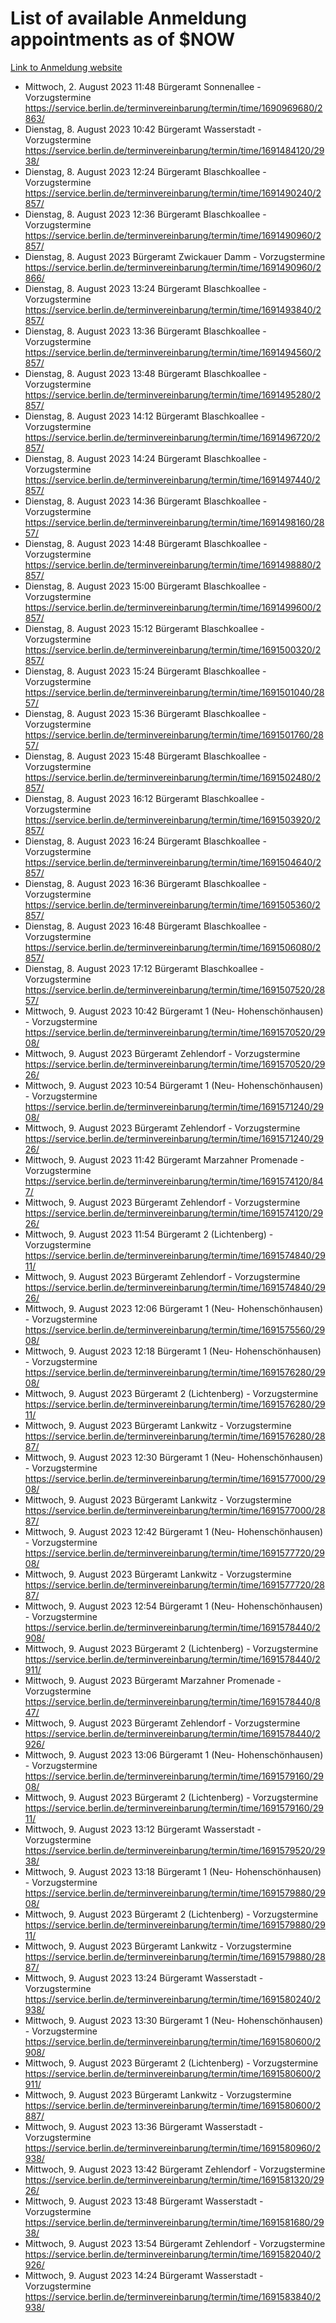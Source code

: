 # List of available Anmeldung appointments as of $NOW
[Link to Anmeldung website](https://service.berlin.de/terminvereinbarung/termin/tag.php?termin=1&anliegen[]=120686&dienstleisterlist=122210,122217,327316,122219,327312,122227,327314,122231,327346,122243,327348,122254,122252,329742,122260,329745,122262,329748,122271,327278,122273,327274,122277,327276,330436,122280,327294,122282,327290,122284,327292,122291,327270,122285,327266,122286,327264,122296,327268,150230,329760,122297,327286,122294,327284,122312,329763,122314,329775,122304,327330,122311,327334,122309,327332,317869,122281,327352,122279,329772,122283,122276,327324,122274,327326,122267,329766,122246,327318,122251,327320,122257,327322,122208,327298,122226,327300&herkunft=http%3A%2F%2Fservice.berlin.de%2Fdienstleistung%2F120686%2F)
- Mittwoch, 2. August 2023 11:48 Bürgeramt Sonnenallee - Vorzugstermine https://service.berlin.de/terminvereinbarung/termin/time/1690969680/2863/
- Dienstag, 8. August 2023 10:42 Bürgeramt Wasserstadt - Vorzugstermine https://service.berlin.de/terminvereinbarung/termin/time/1691484120/2938/
- Dienstag, 8. August 2023 12:24 Bürgeramt Blaschkoallee - Vorzugstermine https://service.berlin.de/terminvereinbarung/termin/time/1691490240/2857/
- Dienstag, 8. August 2023 12:36 Bürgeramt Blaschkoallee - Vorzugstermine https://service.berlin.de/terminvereinbarung/termin/time/1691490960/2857/
- Dienstag, 8. August 2023  Bürgeramt Zwickauer Damm - Vorzugstermine https://service.berlin.de/terminvereinbarung/termin/time/1691490960/2866/
- Dienstag, 8. August 2023 13:24 Bürgeramt Blaschkoallee - Vorzugstermine https://service.berlin.de/terminvereinbarung/termin/time/1691493840/2857/
- Dienstag, 8. August 2023 13:36 Bürgeramt Blaschkoallee - Vorzugstermine https://service.berlin.de/terminvereinbarung/termin/time/1691494560/2857/
- Dienstag, 8. August 2023 13:48 Bürgeramt Blaschkoallee - Vorzugstermine https://service.berlin.de/terminvereinbarung/termin/time/1691495280/2857/
- Dienstag, 8. August 2023 14:12 Bürgeramt Blaschkoallee - Vorzugstermine https://service.berlin.de/terminvereinbarung/termin/time/1691496720/2857/
- Dienstag, 8. August 2023 14:24 Bürgeramt Blaschkoallee - Vorzugstermine https://service.berlin.de/terminvereinbarung/termin/time/1691497440/2857/
- Dienstag, 8. August 2023 14:36 Bürgeramt Blaschkoallee - Vorzugstermine https://service.berlin.de/terminvereinbarung/termin/time/1691498160/2857/
- Dienstag, 8. August 2023 14:48 Bürgeramt Blaschkoallee - Vorzugstermine https://service.berlin.de/terminvereinbarung/termin/time/1691498880/2857/
- Dienstag, 8. August 2023 15:00 Bürgeramt Blaschkoallee - Vorzugstermine https://service.berlin.de/terminvereinbarung/termin/time/1691499600/2857/
- Dienstag, 8. August 2023 15:12 Bürgeramt Blaschkoallee - Vorzugstermine https://service.berlin.de/terminvereinbarung/termin/time/1691500320/2857/
- Dienstag, 8. August 2023 15:24 Bürgeramt Blaschkoallee - Vorzugstermine https://service.berlin.de/terminvereinbarung/termin/time/1691501040/2857/
- Dienstag, 8. August 2023 15:36 Bürgeramt Blaschkoallee - Vorzugstermine https://service.berlin.de/terminvereinbarung/termin/time/1691501760/2857/
- Dienstag, 8. August 2023 15:48 Bürgeramt Blaschkoallee - Vorzugstermine https://service.berlin.de/terminvereinbarung/termin/time/1691502480/2857/
- Dienstag, 8. August 2023 16:12 Bürgeramt Blaschkoallee - Vorzugstermine https://service.berlin.de/terminvereinbarung/termin/time/1691503920/2857/
- Dienstag, 8. August 2023 16:24 Bürgeramt Blaschkoallee - Vorzugstermine https://service.berlin.de/terminvereinbarung/termin/time/1691504640/2857/
- Dienstag, 8. August 2023 16:36 Bürgeramt Blaschkoallee - Vorzugstermine https://service.berlin.de/terminvereinbarung/termin/time/1691505360/2857/
- Dienstag, 8. August 2023 16:48 Bürgeramt Blaschkoallee - Vorzugstermine https://service.berlin.de/terminvereinbarung/termin/time/1691506080/2857/
- Dienstag, 8. August 2023 17:12 Bürgeramt Blaschkoallee - Vorzugstermine https://service.berlin.de/terminvereinbarung/termin/time/1691507520/2857/
- Mittwoch, 9. August 2023 10:42 Bürgeramt 1 (Neu- Hohenschönhausen) - Vorzugstermine https://service.berlin.de/terminvereinbarung/termin/time/1691570520/2908/
- Mittwoch, 9. August 2023  Bürgeramt Zehlendorf - Vorzugstermine https://service.berlin.de/terminvereinbarung/termin/time/1691570520/2926/
- Mittwoch, 9. August 2023 10:54 Bürgeramt 1 (Neu- Hohenschönhausen) - Vorzugstermine https://service.berlin.de/terminvereinbarung/termin/time/1691571240/2908/
- Mittwoch, 9. August 2023  Bürgeramt Zehlendorf - Vorzugstermine https://service.berlin.de/terminvereinbarung/termin/time/1691571240/2926/
- Mittwoch, 9. August 2023 11:42 Bürgeramt Marzahner Promenade - Vorzugstermine https://service.berlin.de/terminvereinbarung/termin/time/1691574120/847/
- Mittwoch, 9. August 2023  Bürgeramt Zehlendorf - Vorzugstermine https://service.berlin.de/terminvereinbarung/termin/time/1691574120/2926/
- Mittwoch, 9. August 2023 11:54 Bürgeramt 2 (Lichtenberg) - Vorzugstermine https://service.berlin.de/terminvereinbarung/termin/time/1691574840/2911/
- Mittwoch, 9. August 2023  Bürgeramt Zehlendorf - Vorzugstermine https://service.berlin.de/terminvereinbarung/termin/time/1691574840/2926/
- Mittwoch, 9. August 2023 12:06 Bürgeramt 1 (Neu- Hohenschönhausen) - Vorzugstermine https://service.berlin.de/terminvereinbarung/termin/time/1691575560/2908/
- Mittwoch, 9. August 2023 12:18 Bürgeramt 1 (Neu- Hohenschönhausen) - Vorzugstermine https://service.berlin.de/terminvereinbarung/termin/time/1691576280/2908/
- Mittwoch, 9. August 2023  Bürgeramt 2 (Lichtenberg) - Vorzugstermine https://service.berlin.de/terminvereinbarung/termin/time/1691576280/2911/
- Mittwoch, 9. August 2023  Bürgeramt Lankwitz - Vorzugstermine https://service.berlin.de/terminvereinbarung/termin/time/1691576280/2887/
- Mittwoch, 9. August 2023 12:30 Bürgeramt 1 (Neu- Hohenschönhausen) - Vorzugstermine https://service.berlin.de/terminvereinbarung/termin/time/1691577000/2908/
- Mittwoch, 9. August 2023  Bürgeramt Lankwitz - Vorzugstermine https://service.berlin.de/terminvereinbarung/termin/time/1691577000/2887/
- Mittwoch, 9. August 2023 12:42 Bürgeramt 1 (Neu- Hohenschönhausen) - Vorzugstermine https://service.berlin.de/terminvereinbarung/termin/time/1691577720/2908/
- Mittwoch, 9. August 2023  Bürgeramt Lankwitz - Vorzugstermine https://service.berlin.de/terminvereinbarung/termin/time/1691577720/2887/
- Mittwoch, 9. August 2023 12:54 Bürgeramt 1 (Neu- Hohenschönhausen) - Vorzugstermine https://service.berlin.de/terminvereinbarung/termin/time/1691578440/2908/
- Mittwoch, 9. August 2023  Bürgeramt 2 (Lichtenberg) - Vorzugstermine https://service.berlin.de/terminvereinbarung/termin/time/1691578440/2911/
- Mittwoch, 9. August 2023  Bürgeramt Marzahner Promenade - Vorzugstermine https://service.berlin.de/terminvereinbarung/termin/time/1691578440/847/
- Mittwoch, 9. August 2023  Bürgeramt Zehlendorf - Vorzugstermine https://service.berlin.de/terminvereinbarung/termin/time/1691578440/2926/
- Mittwoch, 9. August 2023 13:06 Bürgeramt 1 (Neu- Hohenschönhausen) - Vorzugstermine https://service.berlin.de/terminvereinbarung/termin/time/1691579160/2908/
- Mittwoch, 9. August 2023  Bürgeramt 2 (Lichtenberg) - Vorzugstermine https://service.berlin.de/terminvereinbarung/termin/time/1691579160/2911/
- Mittwoch, 9. August 2023 13:12 Bürgeramt Wasserstadt - Vorzugstermine https://service.berlin.de/terminvereinbarung/termin/time/1691579520/2938/
- Mittwoch, 9. August 2023 13:18 Bürgeramt 1 (Neu- Hohenschönhausen) - Vorzugstermine https://service.berlin.de/terminvereinbarung/termin/time/1691579880/2908/
- Mittwoch, 9. August 2023  Bürgeramt 2 (Lichtenberg) - Vorzugstermine https://service.berlin.de/terminvereinbarung/termin/time/1691579880/2911/
- Mittwoch, 9. August 2023  Bürgeramt Lankwitz - Vorzugstermine https://service.berlin.de/terminvereinbarung/termin/time/1691579880/2887/
- Mittwoch, 9. August 2023 13:24 Bürgeramt Wasserstadt - Vorzugstermine https://service.berlin.de/terminvereinbarung/termin/time/1691580240/2938/
- Mittwoch, 9. August 2023 13:30 Bürgeramt 1 (Neu- Hohenschönhausen) - Vorzugstermine https://service.berlin.de/terminvereinbarung/termin/time/1691580600/2908/
- Mittwoch, 9. August 2023  Bürgeramt 2 (Lichtenberg) - Vorzugstermine https://service.berlin.de/terminvereinbarung/termin/time/1691580600/2911/
- Mittwoch, 9. August 2023  Bürgeramt Lankwitz - Vorzugstermine https://service.berlin.de/terminvereinbarung/termin/time/1691580600/2887/
- Mittwoch, 9. August 2023 13:36 Bürgeramt Wasserstadt - Vorzugstermine https://service.berlin.de/terminvereinbarung/termin/time/1691580960/2938/
- Mittwoch, 9. August 2023 13:42 Bürgeramt Zehlendorf - Vorzugstermine https://service.berlin.de/terminvereinbarung/termin/time/1691581320/2926/
- Mittwoch, 9. August 2023 13:48 Bürgeramt Wasserstadt - Vorzugstermine https://service.berlin.de/terminvereinbarung/termin/time/1691581680/2938/
- Mittwoch, 9. August 2023 13:54 Bürgeramt Zehlendorf - Vorzugstermine https://service.berlin.de/terminvereinbarung/termin/time/1691582040/2926/
- Mittwoch, 9. August 2023 14:24 Bürgeramt Wasserstadt - Vorzugstermine https://service.berlin.de/terminvereinbarung/termin/time/1691583840/2938/
